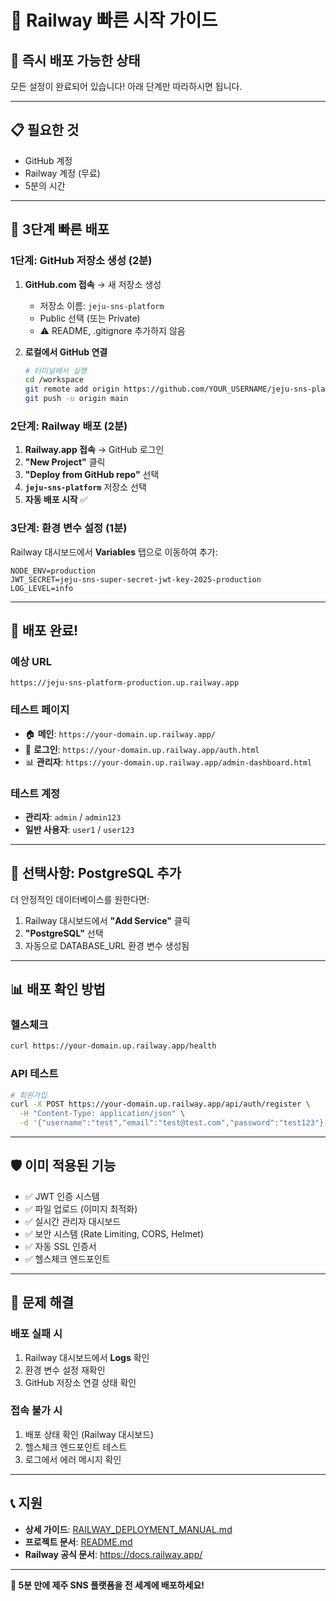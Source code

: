 # 🚂 **Railway 빠른 시작 가이드**

## 🎯 **즉시 배포 가능한 상태**

모든 설정이 완료되어 있습니다! 아래 단계만 따라하시면 됩니다.

---

## 📋 **필요한 것**
- GitHub 계정
- Railway 계정 (무료)
- 5분의 시간

---

## 🚀 **3단계 빠른 배포**

### **1단계: GitHub 저장소 생성 (2분)**

1. **GitHub.com 접속** → 새 저장소 생성
   - 저장소 이름: `jeju-sns-platform`
   - Public 선택 (또는 Private)
   - ⚠️ README, .gitignore 추가하지 않음

2. **로컬에서 GitHub 연결**
   ```bash
   # 터미널에서 실행
   cd /workspace
   git remote add origin https://github.com/YOUR_USERNAME/jeju-sns-platform.git
   git push -u origin main
   ```

### **2단계: Railway 배포 (2분)**

1. **Railway.app 접속** → GitHub 로그인
2. **"New Project"** 클릭
3. **"Deploy from GitHub repo"** 선택
4. **`jeju-sns-platform`** 저장소 선택
5. **자동 배포 시작** ✅

### **3단계: 환경 변수 설정 (1분)**

Railway 대시보드에서 **Variables** 탭으로 이동하여 추가:

```env
NODE_ENV=production
JWT_SECRET=jeju-sns-super-secret-jwt-key-2025-production
LOG_LEVEL=info
```

---

## 🎉 **배포 완료!**

### **예상 URL**
```
https://jeju-sns-platform-production.up.railway.app
```

### **테스트 페이지**
- 🏠 **메인**: `https://your-domain.up.railway.app/`
- 🔐 **로그인**: `https://your-domain.up.railway.app/auth.html`
- 📊 **관리자**: `https://your-domain.up.railway.app/admin-dashboard.html`

### **테스트 계정**
- **관리자**: `admin` / `admin123`
- **일반 사용자**: `user1` / `user123`

---

## 🔧 **선택사항: PostgreSQL 추가**

더 안정적인 데이터베이스를 원한다면:

1. Railway 대시보드에서 **"Add Service"** 클릭
2. **"PostgreSQL"** 선택
3. 자동으로 DATABASE_URL 환경 변수 생성됨

---

## 📊 **배포 확인 방법**

### **헬스체크**
```bash
curl https://your-domain.up.railway.app/health
```

### **API 테스트**
```bash
# 회원가입
curl -X POST https://your-domain.up.railway.app/api/auth/register \
  -H "Content-Type: application/json" \
  -d '{"username":"test","email":"test@test.com","password":"test123"}'
```

---

## 🛡️ **이미 적용된 기능**

- ✅ JWT 인증 시스템
- ✅ 파일 업로드 (이미지 최적화)
- ✅ 실시간 관리자 대시보드
- ✅ 보안 시스템 (Rate Limiting, CORS, Helmet)
- ✅ 자동 SSL 인증서
- ✅ 헬스체크 엔드포인트

---

## 🚨 **문제 해결**

### **배포 실패 시**
1. Railway 대시보드에서 **Logs** 확인
2. 환경 변수 설정 재확인
3. GitHub 저장소 연결 상태 확인

### **접속 불가 시**
1. 배포 상태 확인 (Railway 대시보드)
2. 헬스체크 엔드포인트 테스트
3. 로그에서 에러 메시지 확인

---

## 📞 **지원**

- **상세 가이드**: [RAILWAY_DEPLOYMENT_MANUAL.md](RAILWAY_DEPLOYMENT_MANUAL.md)
- **프로젝트 문서**: [README.md](README.md)
- **Railway 공식 문서**: https://docs.railway.app/

---

**🍊 5분 만에 제주 SNS 플랫폼을 전 세계에 배포하세요!**